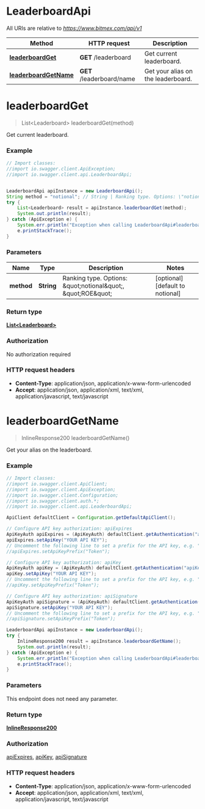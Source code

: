 # LeaderboardApi

All URIs are relative to *https://www.bitmex.com/api/v1*

Method | HTTP request | Description
------------- | ------------- | -------------
[**leaderboardGet**](LeaderboardApi.md#leaderboardGet) | **GET** /leaderboard | Get current leaderboard.
[**leaderboardGetName**](LeaderboardApi.md#leaderboardGetName) | **GET** /leaderboard/name | Get your alias on the leaderboard.


<a name="leaderboardGet"></a>
# **leaderboardGet**
> List&lt;Leaderboard&gt; leaderboardGet(method)

Get current leaderboard.

### Example
```java
// Import classes:
//import io.swagger.client.ApiException;
//import io.swagger.client.api.LeaderboardApi;


LeaderboardApi apiInstance = new LeaderboardApi();
String method = "notional"; // String | Ranking type. Options: \"notional\", \"ROE\"
try {
    List<Leaderboard> result = apiInstance.leaderboardGet(method);
    System.out.println(result);
} catch (ApiException e) {
    System.err.println("Exception when calling LeaderboardApi#leaderboardGet");
    e.printStackTrace();
}
```

### Parameters

Name | Type | Description  | Notes
------------- | ------------- | ------------- | -------------
 **method** | **String**| Ranking type. Options: \&quot;notional\&quot;, \&quot;ROE\&quot; | [optional] [default to notional]

### Return type

[**List&lt;Leaderboard&gt;**](Leaderboard.md)

### Authorization

No authorization required

### HTTP request headers

 - **Content-Type**: application/json, application/x-www-form-urlencoded
 - **Accept**: application/json, application/xml, text/xml, application/javascript, text/javascript

<a name="leaderboardGetName"></a>
# **leaderboardGetName**
> InlineResponse200 leaderboardGetName()

Get your alias on the leaderboard.

### Example
```java
// Import classes:
//import io.swagger.client.ApiClient;
//import io.swagger.client.ApiException;
//import io.swagger.client.Configuration;
//import io.swagger.client.auth.*;
//import io.swagger.client.api.LeaderboardApi;

ApiClient defaultClient = Configuration.getDefaultApiClient();

// Configure API key authorization: apiExpires
ApiKeyAuth apiExpires = (ApiKeyAuth) defaultClient.getAuthentication("apiExpires");
apiExpires.setApiKey("YOUR API KEY");
// Uncomment the following line to set a prefix for the API key, e.g. "Token" (defaults to null)
//apiExpires.setApiKeyPrefix("Token");

// Configure API key authorization: apiKey
ApiKeyAuth apiKey = (ApiKeyAuth) defaultClient.getAuthentication("apiKey");
apiKey.setApiKey("YOUR API KEY");
// Uncomment the following line to set a prefix for the API key, e.g. "Token" (defaults to null)
//apiKey.setApiKeyPrefix("Token");

// Configure API key authorization: apiSignature
ApiKeyAuth apiSignature = (ApiKeyAuth) defaultClient.getAuthentication("apiSignature");
apiSignature.setApiKey("YOUR API KEY");
// Uncomment the following line to set a prefix for the API key, e.g. "Token" (defaults to null)
//apiSignature.setApiKeyPrefix("Token");

LeaderboardApi apiInstance = new LeaderboardApi();
try {
    InlineResponse200 result = apiInstance.leaderboardGetName();
    System.out.println(result);
} catch (ApiException e) {
    System.err.println("Exception when calling LeaderboardApi#leaderboardGetName");
    e.printStackTrace();
}
```

### Parameters
This endpoint does not need any parameter.

### Return type

[**InlineResponse200**](InlineResponse200.md)

### Authorization

[apiExpires](../README.md#apiExpires), [apiKey](../README.md#apiKey), [apiSignature](../README.md#apiSignature)

### HTTP request headers

 - **Content-Type**: application/json, application/x-www-form-urlencoded
 - **Accept**: application/json, application/xml, text/xml, application/javascript, text/javascript

